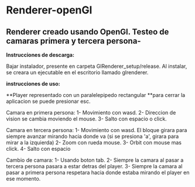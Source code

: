# Renderer-openGl
## Renderer creado usando OpenGl. Testeo de camaras primera y tercera persona-

**Instrucciones de descarga:**

Bajar instalador, presente en carpeta GlRenderer_setup/release. Al instalar, se creara un ejecutable en el escritorio llamado glrenderer.


**instrucciones de uso:**

**Player representado con un paralelepipedo rectangular
**para cerrar la aplicacion se puede presionar esc.

Camara en primera persona:
	1- Movimiento con wasd.
	2- Direccion de vision se cambia moviendo el mouse.
	3- Salto con espacio o click.

Camara en tercera persona:
	1- Movimiento con wasd. El bloque girara para siempre avanzar mirando hacia donde va (si se presiona 'a', girara para mirar a la izquierda)
	2- Zoom con rueda mouse.
	3- Orbit con mouse mas click.
	4- Salto con espacio

Cambio de camara:
	1- Usando boton tab.
	2- Siempre la camara al pasar a tercera persona pasara a estar detras del player.
	3- Siempre la camara al pasar a primera persona respetara hacia donde estaba mirando el player en ese momento.

